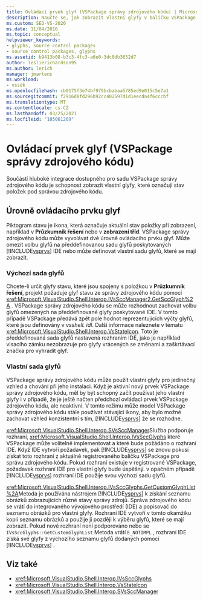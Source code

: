```yaml
---
title: Ovládací prvek glyf (VSPackage správy zdrojového kódu) | Microsoft Docs
description: Naučte se, jak zobrazit vlastní glyfy v balíčku VSPackage správy zdrojového kódu, abyste mohli použít vlastní ikony k indikaci stavu položek pod správou zdrojových kódů.
ms.custom: SEO-VS-2020
ms.date: 11/04/2016
ms.topic: conceptual
helpviewer_keywords:
- glyphs, source control packages
- source control packages, glyphs
ms.assetid: b9413b08-b3c3-4fc3-a6e0-3dc0db3652d7
author: leslierichardson95
ms.author: lerich
manager: jmartens
ms.workload:
- vssdk
ms.openlocfilehash: cb0175f3e74bf979bcbabaa5785ed9e015c5e7a1
ms.sourcegitcommit: f2916d8fd296b92cc402597d1d1eecda4f6cccbf
ms.translationtype: MT
ms.contentlocale: cs-CZ
ms.lasthandoff: 03/25/2021
ms.locfileid: "105061209"
---
```

# <a name="glyph-control-source-control-vspackage"></a>Ovládací prvek glyf (VSPackage správy zdrojového kódu)
Součástí hluboké integrace dostupného pro sadu VSPackage správy zdrojového kódu je schopnost zobrazit vlastní glyfy, které označují stav položek pod správou zdrojového kódu.

## <a name="levels-of-glyph-control"></a>Úrovně ovládacího prvku glyf
 Piktogram stavu je ikona, která označuje aktuální stav položky při zobrazení, například v **Průzkumník řešení** nebo v **zobrazení tříd**. VSPackage správy zdrojového kódu může vyvolávat dvě úrovně ovládacího prvku glyf. Může omezit volbu glyfů na předdefinovanou sadu glyfů poskytovaných [!INCLUDE[vsprvs](../../code-quality/includes/vsprvs_md.md)] IDE nebo může definovat vlastní sadu glyfů, které se mají zobrazit.

### <a name="default-set-of-glyphs"></a>Výchozí sada glyfů
 Chcete-li určit glyfy stavu, které jsou spojeny s položkou v **Průzkumník řešení**, projekt požaduje glyf stavu ze správy zdrojového kódu pomocí <xref:Microsoft.VisualStudio.Shell.Interop.IVsSccManager2.GetSccGlyph%2A> . VSPackage správy zdrojového kódu se může rozhodnout zachovat volbu glyfů omezených na předdefinované glyfy poskytované IDE. V tomto případě VSPackage předává zpět pole hodnot reprezentujících výčty glyfů, které jsou definovány v *vsshell. idl*. Další informace naleznete v tématu <xref:Microsoft.VisualStudio.Shell.Interop.VsStateIcon>. Toto je předdefinovaná sada glyfů nastavená rozhraním IDE, jako je například visacího zámku nezobrazuje pro glyfy vrácených se změnami a zaškrtávací značka pro vyhradit glyf.

### <a name="custom-set-of-glyphs"></a>Vlastní sada glyfů
 VSPackage správy zdrojového kódu může použít vlastní glyfy pro jedinečný vzhled a chování při jeho instalaci. Když je aktivní nový prvek VSPackage správy zdrojového kódu, měl by být schopný začít používat jeho vlastní glyfy i v případě, že je ještě načten předchozí ovládací prvek VSPackage zdrojového kódu, ale neaktivní. V tomto režimu může model VSPackage správy zdrojového kódu stále používat stávající ikony, aby bylo možné zachovat vzhled konzistentní s tím, [!INCLUDE[vsprvs](../../code-quality/includes/vsprvs_md.md)] že se rozhodne.

 <xref:Microsoft.VisualStudio.Shell.Interop.SVsSccManager>Služba podporuje rozhraní, <xref:Microsoft.VisualStudio.Shell.Interop.IVsSccGlyphs> které VSPackage může volitelně implementovat a které bude požádáno o rozhraní IDE. Když IDE vytvoří požadavek, pak [!INCLUDE[vsprvs](../../code-quality/includes/vsprvs_md.md)] se znovu pokusí získat toto rozhraní z aktuálně registrovaného balíčku VSPackage pro správu zdrojového kódu. Pokud rozhraní existuje v registrované VSPackage, požadavek rozhraní IDE pro vlastní glyfy bude úspěšný. v opačném případě [!INCLUDE[vsprvs](../../code-quality/includes/vsprvs_md.md)] rozhraní IDE použije svou výchozí sadu glyfů.

 <xref:Microsoft.VisualStudio.Shell.Interop.IVsSccGlyphs.GetCustomGlyphList%2A>Metoda je používána nástrojem [!INCLUDE[vsprvs](../../code-quality/includes/vsprvs_md.md)] k získání seznamu obrázků zobrazujících různé stavy správy zdrojů. Správa zdrojového kódu se vrátí do integrovaného vývojového prostředí (IDE) a popisovač do seznamu obrázků pro vlastní glyfy. Rozhraní IDE vytvoří v tomto okamžiku kopii seznamu obrázků a použije ji později k výběru glyfů, které se mají zobrazit. Pokud nové rozhraní není podporováno nebo se `IVsSccGlyphs::GetCustomGlyphList` Metoda vrátí `E_NOTIMPL` , rozhraní IDE získá své glyfy z výchozího seznamu glyfů dodaných pomocí [!INCLUDE[vsprvs](../../code-quality/includes/vsprvs_md.md)] .

## <a name="see-also"></a>Viz také
- <xref:Microsoft.VisualStudio.Shell.Interop.IVsSccGlyphs>
- <xref:Microsoft.VisualStudio.Shell.Interop.VsStateIcon>
- <xref:Microsoft.VisualStudio.Shell.Interop.SVsSccManager>
